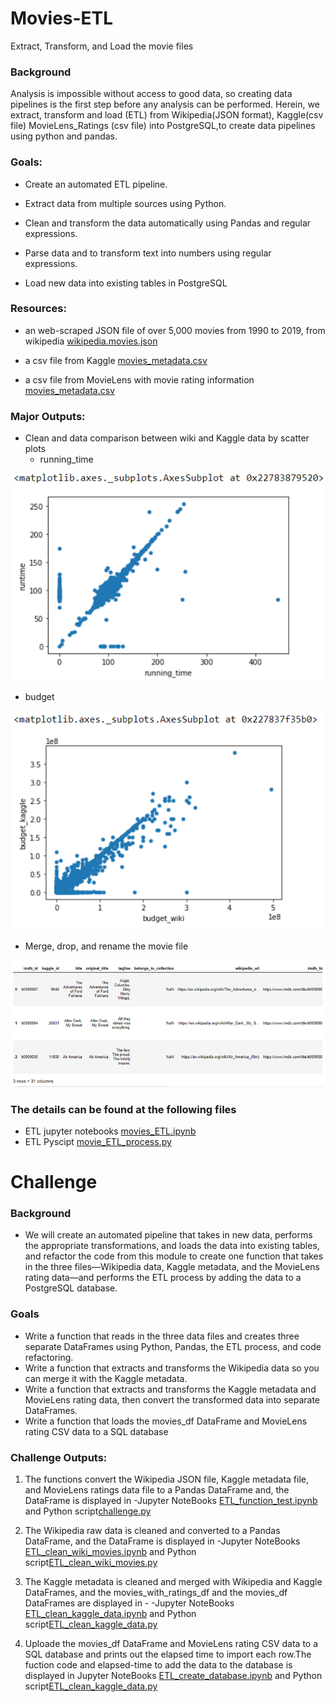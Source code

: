 # Movies-ETL
Extract, Transform, and Load the movie files

### Background
Analysis is impossible without access to good data, so creating data pipelines is the first step before any analysis can be performed. Herein, we extract, transform and load (ETL) from Wikipedia(JSON format), Kaggle(csv file) MovieLens_Ratings (csv file) into PostgreSQL,to create data pipelines using python and pandas.

### Goals:

- Create an automated ETL pipeline.
 
- Extract data from multiple sources using Python.

- Clean and transform the data automatically using Pandas and regular expressions.

- Parse data and to transform text into numbers using regular expressions.

- Load new data into existing tables in PostgreSQL

### Resources:

- an web-scraped JSON file of over 5,000 movies from 1990 to 2019, from wikipedia [wikipedia.movies.json](Resources/wikipedia_movies.json)

- a csv file from Kaggle [movies_metadata.csv](Resources/movies_metadata_small.csv)

- a csv file from MovieLens with movie rating information [movies_metadata.csv](Resources/ratings_small.csv)



### Major Outputs:

- Clean and data comparison between wiki and Kaggle data by scatter plots
  - running_time
  
![running_time_comparision](Resources/running_time_comparision.PNG)

  - budget
  
![budget_comparision](Resources/budget_comparision.PNG)

  
- Merge, drop, and rename the movie file

![merge_drop_rename](Resources/merge_drop_rename.PNG)

### The details can be found at the following files

- ETL jupyter notebooks [movies_ETL.ipynb](movie_ETL_process.ipynb)
- ETL Pyscipt [movie_ETL_process.py](Pyscirpt/movie_ETL_process.py)

# Challenge

### Background

 - We will create an automated pipeline that takes in new data, performs the appropriate transformations, and loads the data into existing tables, and refactor the code from this module to create one function that takes in the three files—Wikipedia data, Kaggle metadata, and the MovieLens rating data—and performs the ETL process by adding the data to a PostgreSQL database.


### Goals

* Write a function that reads in the three data files and creates three separate DataFrames using Python, Pandas, the ETL process, and code refactoring.
* Write a function that extracts and transforms the Wikipedia data so you can merge it with the Kaggle metadata.
* Write a function that extracts and transforms the Kaggle metadata and MovieLens rating data, then convert the transformed data into separate DataFrames.
* Write a function that loads the movies_df DataFrame and MovieLens rating CSV data to a SQL database


### Challenge Outputs:

1. The functions convert the Wikipedia JSON file, Kaggle metadata file, and MovieLens ratings data file to a Pandas DataFrame and, the DataFrame is displayed in 
  -Jupyter NoteBooks [ETL_function_test.ipynb](ETL_function_test.ipynb) and Python script[challenge.py](Pyscirpt/ETL_function_test.py)

2. The Wikipedia raw data is cleaned and converted to a Pandas DataFrame, and the DataFrame is displayed in  -Jupyter NoteBooks [ETL_clean_wiki_movies.ipynb](ETL_clean_wiki_movies.ipynb) and Python script[ETL_clean_wiki_movies.py](Pyscirpt/ETL_clean_wiki_movies.py)

3. The Kaggle metadata is cleaned and merged with Wikipedia and Kaggle DataFrames, and the movies_with_ratings_df and the movies_df DataFrames are displayed in -   -Jupyter NoteBooks [ETL_clean_kaggle_data.ipynb](ETL_clean_kaggle_data.ipynb) and Python script[ETL_clean_kaggle_data.py](Pyscirpt/ETL_clean_kaggle_data.py)

4. Uploade the movies_df DataFrame and MovieLens rating CSV data to a SQL database and prints out the elapsed time to import each row.The fuction code and elapsed-time to add the data to the database is displayed in Jupyter NoteBooks [ETL_create_database.ipynb](ETL_create_database.ipynb) and Python script[ETL_clean_kaggle_data.py](Pyscirpt/ETL_clean_kaggle_data.py)


